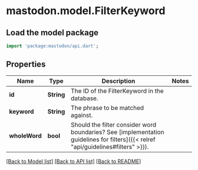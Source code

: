 # mastodon.model.FilterKeyword

## Load the model package
```dart
import 'package:mastodon/api.dart';
```

## Properties
Name | Type | Description | Notes
------------ | ------------- | ------------- | -------------
**id** | **String** | The ID of the FilterKeyword in the database. | 
**keyword** | **String** | The phrase to be matched against. | 
**wholeWord** | **bool** | Should the filter consider word boundaries? See [implementation guidelines for filters]({{< relref \"api/guidelines#filters\" >}}). | 

[[Back to Model list]](../README.md#documentation-for-models) [[Back to API list]](../README.md#documentation-for-api-endpoints) [[Back to README]](../README.md)


